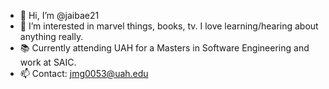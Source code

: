 - 👋 Hi, I’m @jaibae21
- 👀 I’m interested in marvel things, books, tv. I love learning/hearing about anything really. 
- 📚 Currently attending UAH for a Masters in Software Engineering and work at SAIC. 
- 📫 Contact: jmg0053@uah.edu

<!---
jaibae21/jaibae21 is a ✨ special ✨ repository because its `README.md` (this file) appears on your GitHub profile.
You can click the Preview link to take a look at your changes.
--->
